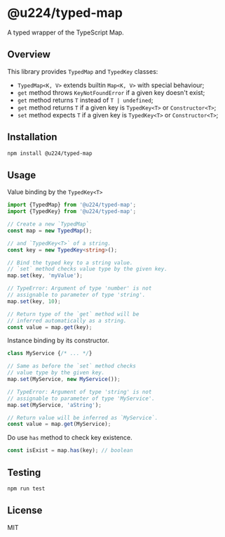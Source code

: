 # @u224/typed-map

A typed wrapper of the TypeScript Map.

## Overview

This library provides `TypedMap` and `TypedKey` classes:
- `TypedMap<K, V>` extends builtin `Map<K, V>` with special behaviour;
- `get` method throws `KeyNotFoundError` if a given key doesn't exist;
- `get` method returns `T` instead of `T | undefined`;
- `get` method returns `T` if a given key is `TypedKey<T>` or `Constructor<T>`;
- `set` method expects `T` if a given key is `TypedKey<T>` or `Constructor<T>`;

## Installation

```bash
npm install @u224/typed-map
```

## Usage

Value binding by the `TypedKey<T>`
```ts
import {TypedMap} from '@u224/typed-map';
import {TypedKey} from '@u224/typed-map';

// Create a new `TypedMap`
const map = new TypedMap();

// and `TypedKey<T>` of a string.
const key = new TypedKey<string>();

// Bind the typed key to a string value.
// `set` method checks value type by the given key.
map.set(key, 'myValue');

// TypeError: Argument of type 'number' is not
// assignable to parameter of type 'string'.
map.set(key, 10);

// Return type of the `get` method will be
// inferred automatically as a string.
const value = map.get(key);
```

Instance binding by its constructor.
```ts
class MyService {/* ... */}

// Same as before the `set` method checks
// value type by the given key.
map.set(MyService, new MyService());

// TypeError: Argument of type 'string' is not
// assignable to parameter of type 'MyService'.
map.set(MyService, 'aString');

// Return value will be inferred as `MyService`.
const value = map.get(MyService);
```

Do use `has` method to check key existence.
```ts
const isExist = map.has(key); // boolean
```

## Testing

```bash
npm run test
```

## License

MIT
